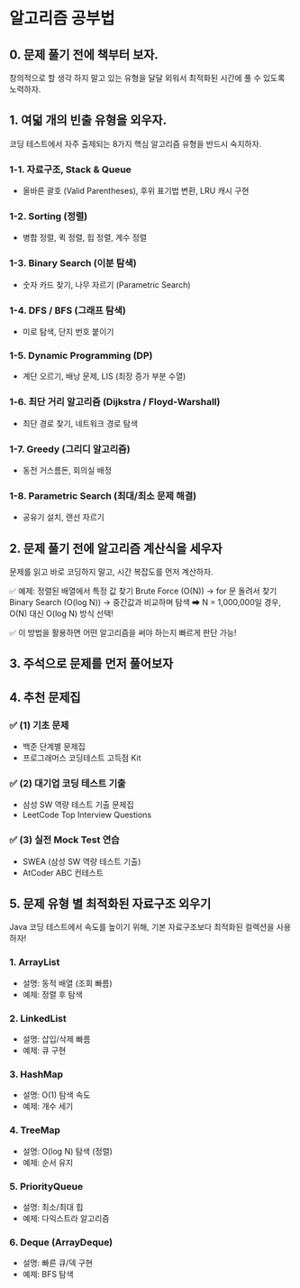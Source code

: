 # 알고리즘 공부법

## 0. 문제 풀기 전에 책부터 보자.
창의적으로 할 생각 하지 말고 있는 유형을 달달 외워서 최적화된 시간에 풀 수 있도록 노력하자.

## 1. 여덟 개의 빈출 유형을 외우자.
코딩 테스트에서 자주 출제되는 8가지 핵심 알고리즘 유형을 반드시 숙지하자.

### 1-1. 자료구조, Stack & Queue
- 올바른 괄호 (Valid Parentheses), 후위 표기법 변환, LRU 캐시 구현

### 1-2. Sorting (정렬)
- 병합 정렬, 퀵 정렬, 힙 정렬, 계수 정렬

### 1-3. Binary Search (이분 탐색)
- 숫자 카드 찾기, 나무 자르기 (Parametric Search)

### 1-4. DFS / BFS (그래프 탐색)
- 미로 탐색, 단지 번호 붙이기

### 1-5. Dynamic Programming (DP)
- 계단 오르기, 배낭 문제, LIS (최장 증가 부분 수열)

### 1-6. 최단 거리 알고리즘 (Dijkstra / Floyd-Warshall)
- 최단 경로 찾기, 네트워크 경로 탐색

### 1-7. Greedy (그리디 알고리즘)
- 동전 거스름돈, 회의실 배정

### 1-8. Parametric Search (최대/최소 문제 해결)
- 공유기 설치, 랜선 자르기

## 2. 문제 풀기 전에 알고리즘 계산식을 세우자
문제를 읽고 바로 코딩하지 말고, 시간 복잡도를 먼저 계산하자.

✅ 예제: 정렬된 배열에서 특정 값 찾기
Brute Force (O(N)) → for 문 돌려서 찾기
Binary Search (O(log N)) → 중간값과 비교하며 탐색
➡ N = 1,000,000일 경우, O(N) 대신 O(log N) 방식 선택!

✅ 이 방법을 활용하면 어떤 알고리즘을 써야 하는지 빠르게 판단 가능!

## 3. 주석으로 문제를 먼저 풀어보자

## 4. 추천 문제집
### ✅ (1) 기초 문제
- 백준 단계별 문제집
- 프로그래머스 코딩테스트 고득점 Kit

### ✅ (2) 대기업 코딩 테스트 기출
- 삼성 SW 역량 테스트 기출 문제집
- LeetCode Top Interview Questions

### ✅ (3) 실전 Mock Test 연습
- SWEA (삼성 SW 역량 테스트 기출)
- AtCoder ABC 컨테스트

## 5. 문제 유형 별 최적화된 자료구조 외우기
Java 코딩 테스트에서 속도를 높이기 위해, 기본 자료구조보다 최적화된 컬렉션을 사용하자!

### 1. ArrayList
- 설명: 동적 배열 (조회 빠름)
- 예제: 정렬 후 탐색

### 2. LinkedList
- 설명: 삽입/삭제 빠름
- 예제: 큐 구현

### 3. HashMap
- 설명: O(1) 탐색 속도
- 예제: 개수 세기

### 4. TreeMap
- 설명: O(log N) 탐색 (정렬)
- 예제: 순서 유지

### 5. PriorityQueue
- 설명: 최소/최대 힙
- 예제: 다익스트라 알고리즘

### 6. Deque (ArrayDeque)
- 설명: 빠른 큐/덱 구현
- 예제: BFS 탐색